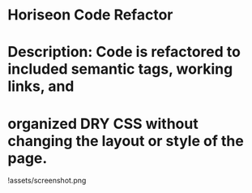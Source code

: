# Horiseon Code Refactor

# Description: Code is refactored to included semantic tags, working links, and 
# organized DRY CSS without changing the layout or style of the page. 

!assets/screenshot.png

